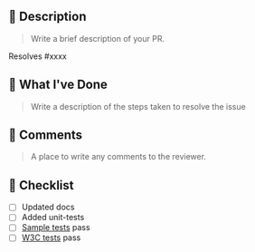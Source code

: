 ## 📒 Description

> Write a brief description of your PR.


Resolves #xxxx

## 🔗 What I've Done

> Write a description of the steps taken to resolve the issue


## 💬 Comments

> A place to write any comments to the reviewer.
>

## 🛫 Checklist

- [ ] Updated docs
- [ ] Added unit-tests
- [ ] [Sample tests](https://github.com/tefra/xsdata-samples) pass
- [ ] [W3C tests](https://github.com/tefra/xsdata-w3c-tests) pass
